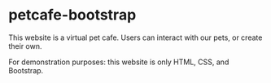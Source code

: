 # petcafe-bootstrap
This website is a virtual pet cafe. Users can interact with our pets, or create their own.

For demonstration purposes: this website is only HTML, CSS, and Bootstrap.
